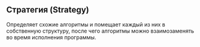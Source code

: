 ## Стратегия (Strategy)

Определяет схожие алгоритмы и помещает каждый из них в собственную структуру, после чего алгоритмы можно взаимозаменять во время исполнения программы.